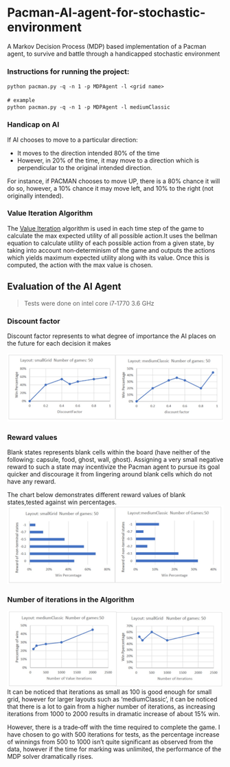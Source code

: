 # Pacman-AI-agent-for-stochastic-environment
A Markov Decision Process (MDP) based implementation of a Pacman agent, to survive and battle through a handicapped stochastic environment

### Instructions for running the project:
```
python pacman.py -q -n 1 -p MDPAgent -l <grid name>

# example
python pacman.py -q -n 1 -p MDPAgent -l mediumClassic
```

### Handicap on AI
If AI chooses to move to a particular direction:
* It moves to the direction intended 80% of the time
* However, in 20% of the time, it may move to a direction which is perpendicular to the original intended direction.

For instance, if PACMAN chooses to move UP, there is a 80% chance it will do so, however, a 10% chance it may move left, and 10% to the right (not originally intended).

### Value Iteration Algorithm
The [Value Iteration](https://artint.info/html/ArtInt_227.html#:~:text=Value%20iteration%20is%20a%20method,MDP%20policy%20and%20its%20value.&text=%3D%20maxa%20Qk(s,a)%20for%20k>0.&text=Saving%20the%20V%20array%20results,results%20in%20the%20greatest%20value.) algorithm is used in each time step of the game to calculate the max expected utility of all possible action.It uses the bellman equation to calculate utility of each possible action from a given state, by taking into account non‐determinism of the game and outputs the actions which yields maximum expected utility along with its value. Once this is computed, the action with the max value is chosen.

## Evaluation of the AI Agent
> Tests were done on intel core i7‐1770 3.6 GHz

### Discount factor

Discount factor represents to what degree of importance the AI places on the future for each decision it makes

 ![Evaluating different values of discount factor](https://github.com/Naharul98/Pacman-AI-agent-for-stochastic-environment/blob/master/Discount_Factor_Evaluation_Chart.jpg?raw=true)
 

### Reward values
Blank states represents blank cells within the board (have neither of the following: capsule, food, ghost, wall, ghost). Assigning a very small negative reward to such a state may incentivize the Pacman agent to pursue its goal quicker and discourage it from lingering around blank cells which do not have any reward.

The chart below demonstrates different reward values of blank states,tested against win percentages.
 ![Evaluating different reward values of blank state](https://github.com/Naharul98/Pacman-AI-agent-for-stochastic-environment/blob/master/BlankState_Reward_Evaluation_Chart.jpg?raw=true)


### Number of iterations in the Algorithm 
![Evaluating impact of number of iteration](https://github.com/Naharul98/Pacman-AI-agent-for-stochastic-environment/blob/master/Iteration_Evaluation_Chart.jpg?raw=true)
It can be noticed that iterations as small as 100 is good enough for small grid, however for larger layouts such as ‘mediumClassic’, it can be noticed that there is a lot to gain from a higher number of iterations, as increasing iterations from 1000 to 2000 results in dramatic increase of about 15% win.

However, there is a trade‐off with the time required to complete the game. I have chosen to go with 500 iterations for tests, as the percentage increase of winnings from 500 to 1000 isn’t quite significant as observed from the data, however if the time for marking was unlimited, the performance of the MDP solver dramatically rises.
 


